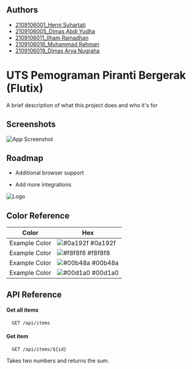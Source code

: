 
## Authors

- [2109106001_Herni Suhartati](https://github.com/Hernirf)
- [2109106005_Dimas Abdi Yudha](https://github.com/DimasYudha1223)
- [2109106011_Ilham Ramadhan](https://github.com/rmdluy)
- [2109106016_Muhammad Rahman](https://github.com/RhmnVin)
- [2109106019_Dimas Arya Nugraha](https://www.github.com/)


# UTS Pemograman Piranti Bergerak (Flutix)

A brief description of what this project does and who it's for


## Screenshots

![App Screenshot](https://via.placeholder.com/468x300?text=App+Screenshot+Here)


## Roadmap

- Additional browser support

- Add more integrations


![Logo](https://dev-to-uploads.s3.amazonaws.com/uploads/articles/th5xamgrr6se0x5ro4g6.png)

## Color Reference

| Color             | Hex                                                                |
| ----------------- | ------------------------------------------------------------------ |
| Example Color | ![#0a192f](https://via.placeholder.com/10/0a192f?text=+) #0a192f |
| Example Color | ![#f8f8f8](https://via.placeholder.com/10/f8f8f8?text=+) #f8f8f8 |
| Example Color | ![#00b48a](https://via.placeholder.com/10/00b48a?text=+) #00b48a |
| Example Color | ![#00d1a0](https://via.placeholder.com/10/00b48a?text=+) #00d1a0 |


## API Reference

#### Get all items

```http
  GET /api/items
```


#### Get item

```http
  GET /api/items/${id}
```


Takes two numbers and returns the sum.

